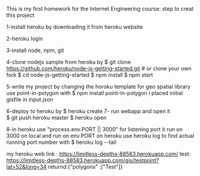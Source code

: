 This is my first homework for the Internet Engineering course:
step to creat this project 

1-install heroku by downloading it from heroku website

2-heroku login

3-install node, npm, git 

4-clone nodejs sample from heroku by
   $ git clone https://github.com/heroku/node-js-getting-started.git # or clone your own fork
   $ cd node-js-getting-started
   $ npm install
   $ npm start
   
5-write my project by changing the horoku template
    for geo spatial library use point-in-polygon
    with
    $ npm install point-in-polygon
    i placed initial gisfile in input.json 

6-deploy to heroku by 
  $ heroku create
7- run webapp and open it  
  $ git push heroku master
  $ heroku open

8-in heroku use "process.env.PORT || 3000" for listening port
   it run on 3000 on local and run on env.PORT on heroku 
   use heroku log to find actual running port number with 
   $ heroku log --tail

my heroku web link : https://limitless-depths-88583.herokuapp.com/
test:
https://limitless-depths-88583.herokuapp.com/gis/testpoint?lat=52&long=34
returnd:{"polygons" :["Test"]}
